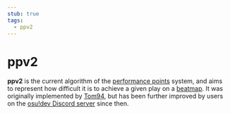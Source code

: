 ```yaml
---
stub: true
tags:
  - ppv2
---
```


# ppv2

**ppv2** is the current algorithm of the [performance points](/wiki/Performance_points) system, and aims to represent how difficult it is to achieve a given play on a [beatmap](/wiki/Beatmap). It was originally implemented by [Tom94](https://osu.ppy.sh/users/1857058), but has been further improved by users on the [osu!dev Discord server](/wiki/osu!dev_Discord_server) since then.

<!--TODO: Link a lot of stuff and add formulas for the algorithm itself-->
